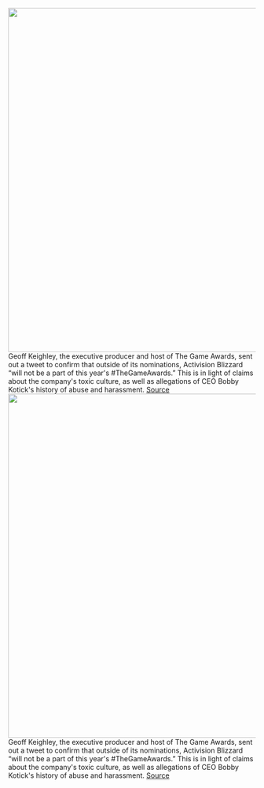 <img src='https://cdn.vox-cdn.com/thumbor/ewjCWfnIju5bratRkE459EZGgMY=/0x0:3840x2160/1200x800/filters:focal(1613x773:2227x1387)/cdn.vox-cdn.com/uploads/chorus_image/image/70229216/TGA2020_PosterPack1_PosterB_HD.0.jpg' width='700px' /><br/>
Geoff Keighley, the executive producer and host of The Game Awards, sent out a tweet to confirm that outside of its nominations, Activision Blizzard “will not be a part of this year's #TheGameAwards.” This is in light of claims about the company's toxic culture, as well as allegations of CEO Bobby Kotick's history of abuse and harassment.
<a href='https://www.theverge.com/2021/12/4/22817651/activision-blizzard-the-game-awards-harassment'> Source <a/><img src='https://cdn.vox-cdn.com/thumbor/ewjCWfnIju5bratRkE459EZGgMY=/0x0:3840x2160/1200x800/filters:focal(1613x773:2227x1387)/cdn.vox-cdn.com/uploads/chorus_image/image/70229216/TGA2020_PosterPack1_PosterB_HD.0.jpg' width='700px' /><br/>
Geoff Keighley, the executive producer and host of The Game Awards, sent out a tweet to confirm that outside of its nominations, Activision Blizzard “will not be a part of this year's #TheGameAwards.” This is in light of claims about the company's toxic culture, as well as allegations of CEO Bobby Kotick's history of abuse and harassment.
<a href='https://www.theverge.com/2021/12/4/22817651/activision-blizzard-the-game-awards-harassment'> Source <a/>